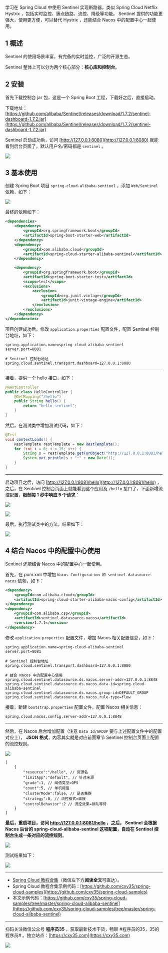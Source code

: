 学习在 Spring Cloud 中使用 Sentinel 实现断路器，类似 Spring Cloud Netflix Hystrix ，包括实时监控、簇点链路、流控、降级等功能。 Sentinel 提供的功能更强大，使用更方便，可以替代 Hystrix ，还能结合 Nacos 中的配置中心一起使用。
<!-- more -->

## 1 概述

Sentinel 的使用场景丰富，有完备的实时监控，广泛的开源生态。

Sentinel 整体上可以分为两个核心部分：**核心库和控制台**。

## 2 安装

首先下载控制台 jar 包，这是一个 Spring Boot 工程，下载好之后，直接启动。

下载地址：[https://github.com/alibaba/Sentinel/releases/download/1.7.2/sentinel-dashboard-1.7.2.jar](https://github.com/alibaba/Sentinel/releases/download/1.7.2/sentinel-dashboard-1.7.2.jar)

Sentinel 启动成功后，访问 [http://127.0.0.1:8080](http://127.0.0.1:8080) 就能看到后台页面了，默认用户名/密码都是 `sentinel` 。

![](https://oscimg.oschina.net/oscnet/up-80423f1a00b9e4428a4cfe533562914cec6.png)

## 3 基本使用

创建 Spring Boot 项目 `spring-cloud-alibaba-sentinel` ，添加 `Web/Sentinel` 依赖，如下：

![](https://oscimg.oschina.net/oscnet/up-d3e39b6d9bd49a1f4f60b8a2069675f9e34.png)

最终的依赖如下：

```xml
<dependencies>
    <dependency>
        <groupId>org.springframework.boot</groupId>
        <artifactId>spring-boot-starter-web</artifactId>
    </dependency>
    <dependency>
        <groupId>com.alibaba.cloud</groupId>
        <artifactId>spring-cloud-starter-alibaba-sentinel</artifactId>
    </dependency>

    <dependency>
        <groupId>org.springframework.boot</groupId>
        <artifactId>spring-boot-starter-test</artifactId>
        <scope>test</scope>
        <exclusions>
            <exclusion>
                <groupId>org.junit.vintage</groupId>
                <artifactId>junit-vintage-engine</artifactId>
            </exclusion>
        </exclusions>
    </dependency>
</dependencies>
```

项目创建成功后，修改 `application.properties` 配置文件，配置 Sentinel 控制台地址，如下：

```properties
spring.application.name=spring-cloud-alibaba-sentinel
server.port=8081

# Sentinel 控制台地址
spring.cloud.sentinel.transport.dashboard=127.0.0.1:8080
```

---

接着，提供一个 hello 接口，如下：

```java
@RestController
public class HelloController {
    @GetMapping("/hello")
    public String hello() {
        return "hello sentinel";
    }
}
```

然后，在测试类中增加测试代码，如下：

```java
@Test
void contextLoads() {
    RestTemplate restTemplate = new RestTemplate();
    for (int i = 0; i < 15; i++) {
        String s = restTemplate.getForObject("http://127.0.0.1:8081/hello", String.class);
        System.out.println(s + ":" + new Date());
    }
}
```

---

启动项目之后，访问 [http://127.0.0.1:8081/hello](http://127.0.0.1:8081/hello) ，之后，在 Sentinel 控制台页面上就能看到这个应用及 `/hello` 接口了，下面新增流控配置，**限制每 1 秒中响应 5 个请求**：

![](https://oscimg.oschina.net/oscnet/up-bf9d8225d95ddb5e39944953aec28ac6bad.png)

![](https://oscimg.oschina.net/oscnet/up-d3c5b4b99d5cf0b0b7c81002fa495dbed4f.png)

最后，执行测试类中的方法，结果如下：

![](https://oscimg.oschina.net/oscnet/up-3372504418f41e6bcdcc7e3ae1f6e1749ff.png)

## 4 结合 Nacos 中的配置中心使用

Sentinel 还能结合 Nacos 中的配置中心一起使用。

首先，在 pom.xml 中增加 `Nacos Configuration 和 sentinel-datasource-nacos` 依赖，如下：

```xml
<dependency>
    <groupId>com.alibaba.cloud</groupId>
    <artifactId>spring-cloud-starter-alibaba-nacos-config</artifactId>
</dependency>
<dependency>
    <groupId>com.alibaba.csp</groupId>
    <artifactId>sentinel-datasource-nacos</artifactId>
    <version>1.7.1</version>
</dependency>
```

修改 `application.properties` 配置文件，增加 Nacos 相关配置信息，如下：

```properties
spring.application.name=spring-cloud-alibaba-sentinel
server.port=8081

# Sentinel 控制台地址
spring.cloud.sentinel.transport.dashboard=127.0.0.1:8080

# 结合 Nacos 中的配置中心使用
spring.cloud.sentinel.datasource.ds.nacos.server-addr=127.0.0.1:8848
spring.cloud.sentinel.datasource.ds.nacos.data-id=spring-cloud-alibaba-sentinel
spring.cloud.sentinel.datasource.ds.nacos.group-id=DEFAULT_GROUP
spring.cloud.sentinel.datasource.ds.nacos.rule-type=flow
```

接着，新建 `bootstrap.properties` 配置文件，配置 Nacos 相关信息：

```properties
spring.cloud.nacos.config.server-addr=127.0.0.1:8848
```

---

然后，在 Nacos 后台增加配置（注意 `Data Id/GROUP` 要与上述配置文件中的配置对应上）， **JSON 格式**，内容其实就是对应前面章节 Sentinel 控制台页面上配置的流控规则。

![](https://oscimg.oschina.net/oscnet/up-ffe3e60b4db1123b76a0e8612beb7cac8b2.png)

```
[
    {
        "resource":"/hello", // 资源名
        "limitApp":"default", // 针对来源
        "grade":1, // 阈值类型=QPS
        "count":5, // 单机阈值
        "clusterMode":false, // 是否集群
        "strategy":0, // 流控模式=直接
        "controlBehavior":2 // 流控效果=排队等待
    }
]
```

**最后，重启项目，访问 http://127.0.0.1:8081/hello ，之后， Sentinel 会根据 Nacos 后台的 spring-cloud-alibaba-sentinel 这项配置，自动在 Sentinel 控制台生成一条对应的流控规则**。

![](https://oscimg.oschina.net/oscnet/up-04c549bef3e0d4f2e95fdbd7983d604bf85.png)

测试结果如下：

![](https://oscimg.oschina.net/oscnet/up-2e2393af3d9cbfa2a75cd1008ca27ddebe9.png)

---

- [Spring Cloud 教程合集](https://mp.weixin.qq.com/s/SBmcs2bxumhNz4kky1pl-A)（微信左下方**阅读全文**可直达）。
- Spring Cloud 教程合集示例代码：[https://github.com/cxy35/spring-cloud-samples](https://github.com/cxy35/spring-cloud-samples)
- 本文示例代码：[https://github.com/cxy35/spring-cloud-samples/tree/master/spring-cloud-alibaba-sentinel](https://github.com/cxy35/spring-cloud-samples/tree/master/spring-cloud-alibaba-sentinel)


---

扫码关注微信公众号 **程序员35** ，获取最新技术干货，畅聊 #程序员的35，35的程序员# 。独立站点：[https://cxy35.com](https://cxy35.com)

![](https://oscimg.oschina.net/oscnet/up-285838b9c516db5bb1ba760f292f2346078.JPEG)